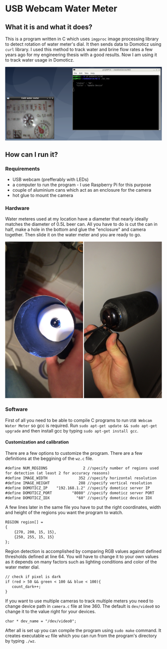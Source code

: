 # USB Webcam Water Meter
## What it is and what it does?
This is a program written in C which uses `imgproc` image processing library to detect rotation of water meter's dial. It then sends data to Domoticz using `curl` library. I used this method to track water and brine flow rates a few years ago for my engineering thesis  with a good results. Now I am  using it to track water usage in Domoticz.

![Screenshot](screenshot.png)

## How can I run it?
### Requirements 
* USB webcam (prefferably with LEDs)
* a computer to run the program - I use Raspberry Pi for this purpose
* couple of aluminium cans which act as an enclosure for the camera
* hot glue to mount the camera

### Hardware
Water meteres used at my location have a diameter that nearly ideally matches the diameter of 0.5L beer can. All you have to do is cut the can in half, make a hole in the bottom and glue the "enclosure" and camera together. Then slide it on the water meter and you are ready to go.

![Hardware](hardware.jpg)


### Software
First of all you need to be able to compile C programs to run `USB Webcam Water Meter` so gcc is required. Run `sudo apt-get update && sudo apt-get upgrade` and then install gcc by typing `sudo apt-get install gcc`.

#### Customization and calibration
There are a few options to customize the program. There are a few definitions at the beggining of the `wz.c` file.
```
#define NUM_REGIONS                2 //specify number of regions used for detection (at least 2 for accuracy reasons)
#define IMAGE_WIDTH              352 //specify horizontal resolution
#define IMAGE_HEIGHT             288 //specify vertical resolution
#define DOMOTICZ_IP    "192.168.1.2" //specify domoticz server IP
#define DOMOTICZ_PORT         "8080" //specify domoticz server PORT
#define DOMOTICZ_IDX            "60" //specify domoticz device IDX
```

A few lines later in the same file you have to put the right coordinates, width and height of the regions you want the program to watch.
```
REGION region[] =
{
    {270, 200, 15, 15},
    {250, 255, 15, 15}
};
```

Region detection is accomplished by comparing RGB values against defined thresholds defined at line 64. You will have to change it to your own values as it depends on many factors such as lighting conditions and color of the water meter dial. 
```
// check if pixel is dark
if (red > 50 && green < 100 && blue < 100){
   count_dark++;
}
```

If you want to use multiple cameras to track multiple meters you need to change device path in `camera.c` file at line 360. The default is `dev/video0` so change it to the value right for your devices. 
```
char * dev_name = "/dev/video0";
```

After all is set up you can compile the program using `sudo make` command. It creates executable `wz` file which you can run from the program's directory by typing `./wz`.